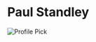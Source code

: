 # Paul Standley

![Profile Pick](http://res.cloudinary.com/pieol2/image/upload/v1516543296/profile-small.png)
